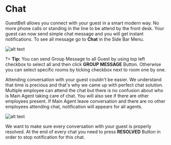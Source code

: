 # Chat
GuestBell allows you connect with your guest in a smart modern way. No more phone calls or standing in the line to be attend by the front desk. Your guest can now send simple chat message and you will get instant notifications. 
To see all message go to **Chat** in the Side Bar Menu.

![alt text](https://static.guestbell.com/img/docs/overview/chatTip.jpg)

?> **Tip:** You can send Group Message to all Guest by using top left checkbox to select all and then click **GROUP MESSAGE** Button. Otherwise you can select specific rooms by ticking checkbox next to room one by one. 

Attending conversation with your guest couldn't be easier. We understand that time is precious and that's why we came up with perfect chat solution. Multiple employee can attend the chat but there is no confusion about who is Main Agent taking care of chat. You will also see if there are other employees present. If Main Agent leave conversation and there are no other employees attending chat, notification will appears for all agents.

![alt text](https://static.guestbell.com/img/docs/overview/chatMessage.jpg)

We want to make sure every conversation with your guest is properly resolved. At the end of every chat you need to press **RESOLVED** Button in order to stop notification for this chat. 

